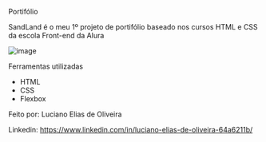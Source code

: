 Portifólio

SandLand é o meu 1º projeto de portifólio baseado nos cursos HTML e CSS da escola Front-end da Alura

![image](https://github.com/Oliveira-LE/sandLand/assets/165970361/68679dc8-4a08-4cad-b8e0-7cd5b31806da)

Ferramentas utilizadas
- HTML
- CSS
- Flexbox

Feito por:
Luciano Elias de Oliveira

Linkedin: https://www.linkedin.com/in/luciano-elias-de-oliveira-64a6211b/
